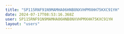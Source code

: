 ```yaml
---
title: "SP115RNF91N9MAMHA06HNB8NXVHPMXHH75KXC91YH"
date: 2024-07-17T08:53:16.368Z
user: SP115RNF91N9MAMHA06HNB8NXVHPMXHH75KXC91YH
layout: "users"
---
```

    